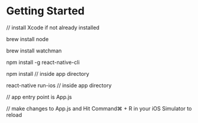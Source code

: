 # Getting Started

// install Xcode if not already installed

brew install node

brew install watchman

npm install -g react-native-cli

npm install  // inside app directory

react-native run-ios  // inside app directory

// app entry point is App.js

// make changes to App.js and Hit Command⌘ + R in your iOS Simulator to reload